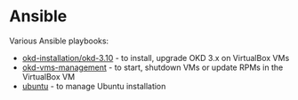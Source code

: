 # Ansible

Various Ansible playbooks:

* [okd-installation/okd-3.10](okd-installation/okd-3.10) - to install, upgrade OKD 3.x on VirtualBox VMs
* [okd-vms-management](okd-vms-management) - to start, shutdown VMs or update RPMs in the VirtualBox VM
* [ubuntu](ubuntu)  - to manage Ubuntu installation
